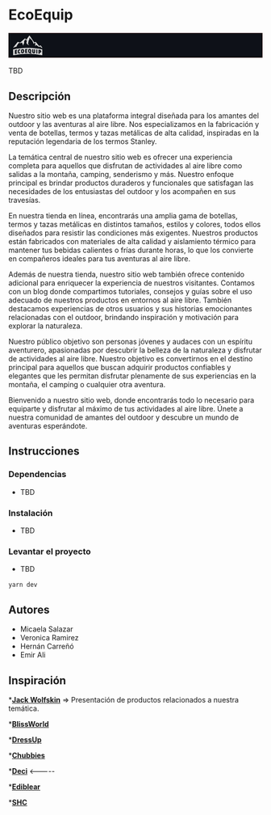 # EcoEquip
![enter image description here](https://github.com/emirchus/grupo_4_ecoquip/blob/main/bannerreadme.jpg)

TBD

## Descripción

Nuestro sitio web es una plataforma integral diseñada para los amantes del outdoor y las aventuras al aire libre. Nos especializamos en la fabricación y venta de botellas, termos y tazas metálicas de alta calidad, inspiradas en la reputación legendaria de los termos Stanley.

La temática central de nuestro sitio web es ofrecer una experiencia completa para aquellos que disfrutan de actividades al aire libre como salidas a la montaña, camping, senderismo y más. Nuestro enfoque principal es brindar productos duraderos y funcionales que satisfagan las necesidades de los entusiastas del outdoor y los acompañen en sus travesías.

En nuestra tienda en línea, encontrarás una amplia gama de botellas, termos y tazas metálicas en distintos tamaños, estilos y colores, todos ellos diseñados para resistir las condiciones más exigentes. Nuestros productos están fabricados con materiales de alta calidad y aislamiento térmico para mantener tus bebidas calientes o frías durante horas, lo que los convierte en compañeros ideales para tus aventuras al aire libre.

Además de nuestra tienda, nuestro sitio web también ofrece contenido adicional para enriquecer la experiencia de nuestros visitantes. Contamos con un blog donde compartimos tutoriales, consejos y guías sobre el uso adecuado de nuestros productos en entornos al aire libre. También destacamos experiencias de otros usuarios y sus historias emocionantes relacionadas con el outdoor, brindando inspiración y motivación para explorar la naturaleza.

Nuestro público objetivo son personas jóvenes y audaces con un espíritu aventurero, apasionadas por descubrir la belleza de la naturaleza y disfrutar de actividades al aire libre. Nuestro objetivo es convertirnos en el destino principal para aquellos que buscan adquirir productos confiables y elegantes que les permitan disfrutar plenamente de sus experiencias en la montaña, el camping o cualquier otra aventura.

Bienvenido a nuestro sitio web, donde encontrarás todo lo necesario para equiparte y disfrutar al máximo de tus actividades al aire libre. Únete a nuestra comunidad de amantes del outdoor y descubre un mundo de aventuras esperándote.

## Instrucciones

### Dependencias

* TBD

### Instalación

* TBD

### Levantar el proyecto

* TBD
```
yarn dev
```

## Autores
* Micaela Salazar
* Veronica Ramirez
* Hernán Carreñó
* Emir Ali

## Inspiración
*<strong><a href="https://www.jack-wolfskin.com/">Jack Wolfskin</a></strong> => Presentación de productos relacionados a nuestra temática.

*<strong><a href="https://www.blissworld.com/">BlissWorld</a></strong>

*<strong><a href="https://shopdressup.com/">DressUp</a></strong>

*<strong><a href="https://www.chubbiesshorts.com/">Chubbies</a></strong>

*<strong><a href="https://www.decibullz.com/ ">Deci</a></strong> <-----

*<strong><a href="https://www.ediblearrangements.com/">Ediblear</a></strong>

*<strong><a href="https://stayhomeclub.com/">SHC</a></strong>





